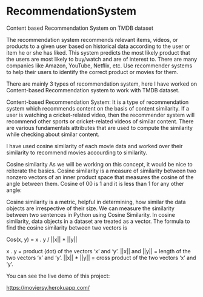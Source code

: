 # RecommendationSystem
Content based Recommendation System on TMDB dataset

The recommendation system recommends relevant items, videos, or products to a given user based on historical data according to the user or
item he or she has liked. This system predicts the most likely product that the users are most likely to buy/watch  and 
are of interest to. There are many companies like Amazon, YouTube, Netflix, etc. Use recommender systems to help their users to identify the 
correct product or movies for them.

There are mainly 3 types of recommendation system, here I have worked on Content-based Recommendation system to work with TMDB dataset.

Content-based Recommendation System: It is a type of  recommendation system which recommends content on the basis of content similarity. 
If a user is watching a cricket-related video, then the recommender system will recommend other sports or cricket-related videos of similar content. 
There are various fundamentals attributes that are used to compute the similarity while checking about similar content.

I have used cosine similarity of each movie data and worked over their similarity to recommend movies accourding to similarity.

Cosine similarity
As we will be working on this concept, it would be nice to reiterate the basics.
Cosine similarity is a measure of similarity between two nonzero vectors of an inner product space that measures the cosine of the angle between them. 
Cosine of 00 is 1 and it is less than 1 for any other angle:

Cosine similarity is a metric, helpful in determining, how similar the data objects are irrespective of their size. We can measure the 
similarity between two sentences in Python using Cosine Similarity.
In cosine similarity, data objects in a dataset are treated as a vector. The formula to find the cosine similarity between two vectors is

Cos(x, y) = x . y / ||x|| * ||y||

x . y = product (dot) of the vectors ‘x’ and ‘y’.
||x|| and ||y|| = length of the two vectors ‘x’ and ‘y’.
||x|| * ||y|| = cross product of the two vectors ‘x’ and ‘y’.

You can see the live demo of this project:

https://moviersy.herokuapp.com/
